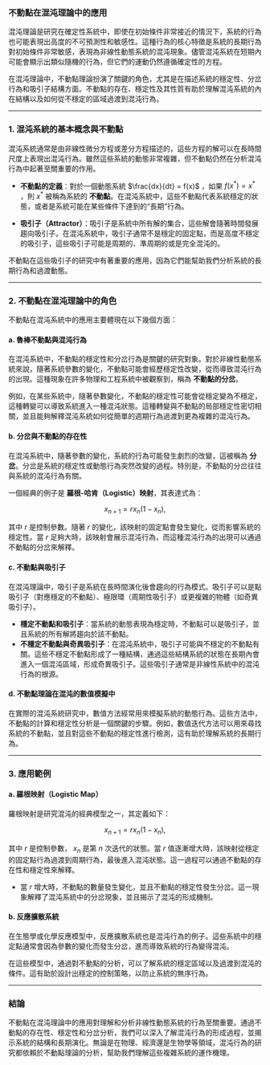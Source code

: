 ### **不動點在混沌理論中的應用**

混沌理論是研究在確定性系統中，即使在初始條件非常接近的情況下，系統的行為也可能表現出高度的不可預測性和敏感性。這種行為的核心特徵是系統的長期行為對初始條件非常敏感，表現為非線性動態系統的混沌現象。儘管混沌系統在短期內可能會顯示出類似隨機的行為，但它們的運動仍然遵循確定性的方程。

在混沌理論中，不動點理論扮演了關鍵的角色，尤其是在描述系統的穩定性、分岔行為和吸引子結構方面。不動點的存在、穩定性及其性質有助於理解混沌系統的內在結構以及如何從不穩定的區域過渡到混沌行為。

---

### **1. 混沌系統的基本概念與不動點**

混沌系統通常是由非線性微分方程或差分方程描述的，這些方程的解可以在長時間尺度上表現出混沌行為。雖然這些系統的動態非常複雜，但不動點仍然在分析混沌行為中起著至關重要的作用。

- **不動點的定義**：對於一個動態系統  $`\frac{dx}{dt} = f(x)`$ ，如果  $`f(x^*) = x^*`$ ，則  $`x^*`$  被稱為系統的 **不動點**。在混沌系統中，這些不動點代表系統穩定的狀態，或者是系統可能在某些條件下達到的“長期”行為。

- **吸引子（Attractor）**：吸引子是系統中所有解的集合，這些解會隨著時間發展趨向吸引子。在混沌系統中，吸引子通常不是穩定的固定點，而是高度不穩定的吸引子，這些吸引子可能是周期的、準周期的或是完全混沌的。

不動點在這些吸引子的研究中有著重要的應用，因為它們能幫助我們分析系統的長期行為和過渡動態。

---

### **2. 不動點在混沌理論中的角色**

不動點在混沌系統中的應用主要體現在以下幾個方面：

#### **a. 魯棒不動點與混沌行為**

在混沌系統中，不動點的穩定性和分岔行為是關鍵的研究對象。對於非線性動態系統來說，隨著系統參數的變化，不動點可能會經歷穩定性改變，從而導致混沌行為的出現。這種現象在許多物理和工程系統中被觀察到，稱為 **不動點的分岔**。

例如，在某些系統中，隨著參數變化，不動點的穩定性可能會從穩定變為不穩定，這種轉變可以導致系統進入一種混沌狀態。這種轉變與不動點的局部穩定性密切相關，並且能夠解釋混沌系統如何從簡單的週期行為過渡到更為複雜的混沌行為。

#### **b. 分岔與不動點的存在性**

在混沌系統中，隨著參數的變化，系統的行為可能發生劇烈的改變，這被稱為 **分岔**。分岔是系統的穩定性或動態行為突然改變的過程。特別是，不動點的分岔往往與系統的混沌行為有關。

一個經典的例子是 **羅根-哈肯（Logistic）映射**，其表達式為：


```math
x_{n+1} = r x_n (1 - x_n),
```


其中  $`r`$  是控制參數。隨著  $`r`$  的變化，該映射的固定點會發生變化，從而影響系統的穩定性。當  $`r`$  足夠大時，該映射會展示混沌行為，而這種混沌行為的出現可以通過不動點的分岔來解釋。

#### **c. 不動點與吸引子**

在混沌理論中，吸引子是系統在長時間演化後會趨向的行為模式。吸引子可以是點吸引子（對應穩定的不動點）、極限環（周期性吸引子）或更複雜的物體（如奇異吸引子）。

- **穩定不動點和吸引子**：當系統的動態表現為穩定時，不動點可以是吸引子，並且系統的所有解將趨向於該不動點。
- **不穩定不動點與奇異吸引子**：在混沌系統中，吸引子可能與不穩定的不動點有關。這些不穩定不動點形成了一種結構，通過這些結構系統的狀態在長期內會進入一個混沌區域，形成奇異吸引子。這些吸引子通常是非線性系統中的混沌行為的根源。

#### **d. 不動點理論在混沌的數值模擬中**

在實際的混沌系統研究中，數值方法經常用來模擬系統的動態行為。這些方法中，不動點的計算和穩定性分析是一個關鍵的步驟。例如，數值迭代方法可以用來尋找系統的不動點，並且對這些不動點的穩定性進行檢測，這有助於理解系統的長期行為。

---

### **3. 應用範例**

#### **a. 羅根映射（Logistic Map）**

羅根映射是研究混沌的經典模型之一，其定義如下：


```math
x_{n+1} = r x_n (1 - x_n),
```


其中  $`r`$  是控制參數， $`x_n`$  是第  $`n`$  次迭代的狀態。當  $`r`$  值逐漸增大時，該映射從穩定的固定點行為過渡到周期行為，最後進入混沌狀態。這一過程可以通過不動點的存在性和穩定性來解釋。

- 當  $`r`$  增大時，不動點的數量發生變化，並且不動點的穩定性發生分岔。這一現象解釋了混沌系統中的分岔現象，並且揭示了混沌的形成機制。

#### **b. 反應擴散系統**

在生態學或化學反應模型中，反應擴散系統也是混沌行為的例子。這些系統中的穩定點通常會因為參數的變化而發生分岔，進而導致系統的行為變得混沌。

在這些模型中，通過對不動點的分析，可以了解系統的穩定區域以及過渡到混沌的條件。這有助於設計出穩定的控制策略，以防止系統的無序行為。

---

### **結論**

不動點在混沌理論中的應用對理解和分析非線性動態系統的行為至關重要。通過不動點的存在性、穩定性和分岔分析，我們可以深入了解混沌行為的形成過程，並揭示系統的結構和長期演化。無論是在物理、經濟還是生物學等領域，混沌行為的研究都依賴於不動點理論的分析，幫助我們理解這些複雜系統的運作機理。